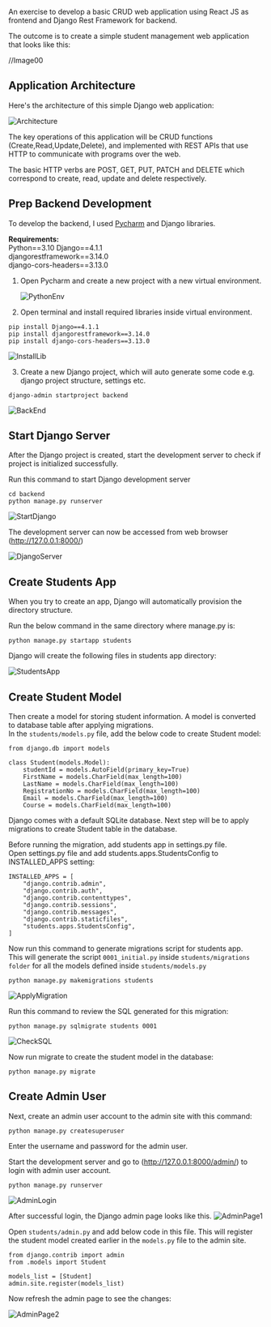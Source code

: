 An exercise to develop a basic CRUD web application using React JS as frontend and Django Rest Framework for backend.

The outcome is to create a simple student management web application that looks like this:

//Image00

## Application Architecture

Here's the architecture of this simple Django web application:

![Architecture](/screenshots/01_Architecture.png)

The key operations of this application will be CRUD functions (Create,Read,Update,Delete), and implemented with REST APIs that use HTTP to communicate with programs over the web.

The basic HTTP verbs are POST, GET, PUT, PATCH and DELETE which correspond to create, read, update and delete respectively.


## Prep Backend Development

To develop the backend, I used [Pycharm](https://www.jetbrains.com/pycharm/download/#section=windows) and Django libraries.  

**Requirements:**  
Python==3.10
Django==4.1.1  
djangorestframework==3.14.0  
django-cors-headers==3.13.0

1. Open Pycharm and create a new project with a new virtual environment.
   
   ![PythonEnv](/screenshots/02_PythonEnv.png)

3. Open terminal and install required libraries inside virtual environment.
```
pip install Django==4.1.1
pip install djangorestframework==3.14.0
pip install django-cors-headers==3.13.0
```
   ![InstallLib](/screenshots/03_InstallLib.png)

3. Create a new Django project, which will auto generate some code e.g. django project structure, settings etc.
   
```
django-admin startproject backend
``` 
   ![BackEnd](/screenshots/04_BackendLib.png)

## Start Django Server

After the Django project is created, start the development server to check if project is initialized successfully.

Run this command to start Django development server
```
cd backend
python manage.py runserver
```
   ![StartDjango](/screenshots/05_StartDjangoServer.png)

The development server can now be accessed from web browser (http://127.0.0.1:8000/)

  ![DjangoServer](/screenshots/06_DjangoServer.png)


##  Create Students App
When you try to create an app, Django will automatically provision the directory structure.

Run the below command in the same directory where manage.py is:
```
python manage.py startapp students
```

Django will create the following files in students app directory:

![StudentsApp](/screenshots/07_StartAppStudents.png)

## Create Student Model
Then create a model for storing student information. A model is converted to database table after applying migrations.  
In the ```students/models.py``` file, add the below code to create Student model:

```
from django.db import models

class Student(models.Model):
    studentId = models.AutoField(primary_key=True)
    FirstName = models.CharField(max_length=100)
    LastName = models.CharField(max_length=100)
    RegistrationNo = models.CharField(max_length=100)
    Email = models.CharField(max_length=100)
    Course = models.CharField(max_length=100)
```
Django comes with a default SQLite database.
Next step will be to apply migrations to create Student table in the database.

Before running the migration, add students app in settings.py file.  
Open settings.py file and add students.apps.StudentsConfig to INSTALLED_APPS setting:
```
INSTALLED_APPS = [
    "django.contrib.admin",
    "django.contrib.auth",
    "django.contrib.contenttypes",
    "django.contrib.sessions",
    "django.contrib.messages",
    "django.contrib.staticfiles",
    "students.apps.StudentsConfig",
]
```

Now run this command to generate migrations script for students app.  
This will generate the script ```0001_initial.py``` inside ```students/migrations folder``` for all the models defined inside ```students/models.py```

```
python manage.py makemigrations students
```
![ApplyMigration](/screenshots/08_ApplyMigration.png)

Run this command to review the SQL generated for this migration:
```
python manage.py sqlmigrate students 0001
```
![CheckSQL](/screenshots/09_CheckSQL.png)


Now run migrate to create the student model in the database:
```
python manage.py migrate
```

##  Create Admin User
Next, create an admin user account to the admin site with this command:
```
python manage.py createsuperuser
```
Enter the username and password for the admin user.

Start the development server and go to (http://127.0.0.1:8000/admin/) to login with admin user account.
```
python manage.py runserver
```
![AdminLogin](/screenshots/10_AdminLogin.png)

After successful login, the Django admin page looks like this.
![AdminPage1](/screenshots/11_AdminPage.png)

Open ```students/admin.py``` and add below code in this file.
This will register the student model created earlier in the ```models.py``` file to the admin site.
```
from django.contrib import admin
from .models import Student

models_list = [Student]
admin.site.register(models_list)
```

Now refresh the admin page to see the changes:

![AdminPage2](/screenshots/12_AdminPage2.png)

